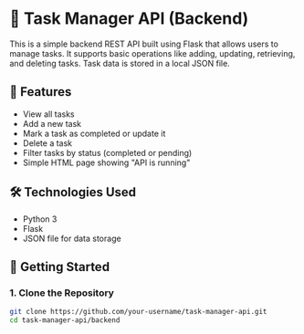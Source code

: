 # 📝 Task Manager API (Backend)

This is a simple backend REST API built using Flask that allows users to manage tasks. It supports basic operations like adding, updating, retrieving, and deleting tasks. Task data is stored in a local JSON file.

## 📌 Features

- View all tasks
- Add a new task
- Mark a task as completed or update it
- Delete a task
- Filter tasks by status (completed or pending)
- Simple HTML page showing "API is running"

## 🛠️ Technologies Used

- Python 3
- Flask
- JSON file for data storage

## 🚀 Getting Started

### 1. Clone the Repository

```bash
git clone https://github.com/your-username/task-manager-api.git
cd task-manager-api/backend

